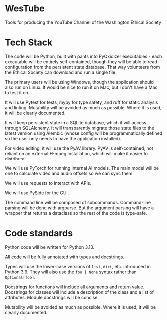 # WesTube
Tools for producing the YouTube Channel of the Washington Ethical Society

# Tech Stack

The code will be Python, built with pants into PyOxidizer executables - each executable will be entirely self-contained, though they will be able to read configuration from the persistent state database. That way volunteers from the Ethical Society can download and run a single file.

The primary users will be using Windows, though the application should also run on Linux. It would be nice to run it on Mac, but I don't have a Mac to test it on.

It will use Pytest for tests, mypy for type safety, and ruff for static analysis and linting.
Mutability will be avoided as much as possible. Where it is used, it will be clearly documented.

It will keep persistent state in a SQLite database, which it will access through SQLAlchemy. It will transparently migrate those state files to the latest version using Alembic (whose config will be programmatically defined so the user only needs to have the application installed).

For video editing, it will use the PyAV library. PyAV is self-contained, not reliant on an external FFmpeg installation, which will make it easier to distribute.

We will use PyTorch for running internal AI models. The main model will be one to calculate video and audio offsets so we can sync them.

We will use requests to interact with APIs.

We will use PySide for the GUI.

The command line will be composed of subcommands. Command-line parsing will be done with argparse. But
the argument parsing will have a wrapper that returns a dataclass so the rest of the code is type-safe.

# Code standards

Python code will be written for Python 3.13.

All code will be fully annotated with types and docstrings.

Types will use the lower-case versions of `list`, `dict`, etc. introduced in Python 3.9. They will also use the `foo | None` syntax rather than `Optional[foo]`.

Docstrings for functions will include all arguments and return value. Docstrings for classes will include a description of the class and a list of attributes. Module docstrings will be concise.

Mutability will be avoided as much as possible. Where it is used, it will be clearly documented.



